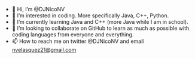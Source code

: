 - 👋 Hi, I’m @DJNicoNV
- 👀 I’m interested in coding. More specifically Java, C++, Python.
- 🌱 I’m currently learning Java and C++ (more Java while I am in school).
- 💞️ I’m looking to collaborate on GitHub to learn as much as possible with coding languages from everyone and everything.
- 📫 How to reach me on twitter @DJNicoNV and email nvelasquez21@gmail.com

<!---
DJNicoNV/DJNicoNV is a ✨ special ✨ repository because its `README.md` (this file) appears on your GitHub profile.
You can click the Preview link to take a look at your changes.
--->
